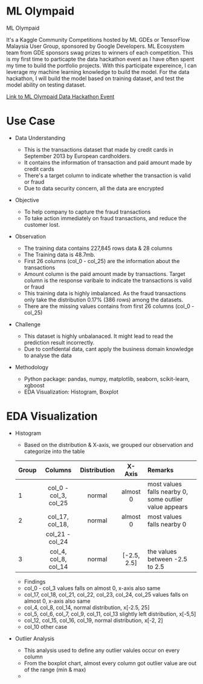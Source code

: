 # ML Olympaid

ML Olympaid 

It's a Kaggle Community Competitions hosted by ML GDEs or TensorFlow Malaysia User Group, sponsored by Google Developers. ML Ecosystem team from GDE sponsors swag prizes to winners of each competition. This is my first time to particapte the data hackathon event as I have often spent my time to build the portfolio projects.
With this participate expereince, I can leverage my machine learning knowledge to build the model. For the data hackathon, I will build the model based on training dataset, and test the model ability on testing dataset.

[Link to ML Olympaid Data Hackathon Event](https://www.kaggle.com/c/ml-olympiad-tensorflow-malaysia-user-group/overview)

# Use Case

- Data Understanding
  * This is the transactions dataset that made by credit cards in September 2013 by European cardholders.
  * It contains the information of transaction and paid amount made by credit cards
  * There's a target column to indicate whether the transaction is valid or fraud
  * Due to data security concern, all the data are encrypted
  
- Objective
  * To help company to capture the fraud transactions
  * To take action immediately on fraud transactions, and reduce the customer lost.

- Observation
  * The training data contains 227,845 rows data & 28 columns
  * The Training data is 48.7mb.
  * First 26 columns (col_0 - col_25) are the information about the transactions
  * Amount column is the paid amount made by transactions. Target column is the response varibale to indicate the transactions is valid or fraud
  * This training data is highly imbalanced. As the fraud transactions only take the distribution 0.17% (386 rows) among the datasets.
  * There are the missing values contains from first 26 columns (col_0 - col_25)

- Challenge
  * This dataset is highly unbalanaced. It might lead to read the prediction result incorrectly.
  * Due to confidental data, cant apply the business domain knowledge to analyse the data

- Methodology
  * Python package: pandas, numpy, matplotlib, seaborn, scikit-learn, xgboost
  * EDA Visualization: Histogram, Boxplot

# EDA Visualization

- Histogram
  * Based on the distribution & X-axis, we grouped our observation and categorize into the table

  | Group| Columns                | Distribution  | X-Axis     | Remarks                                               |
  | ---  |:-------------:         |:-------------:|:--------:  |:------------------------------------------------------|
  | 1    | col_0 - col_3, col_25  | normal        | almost 0   | most values falls nearby 0, some outlier value appears|
  | 2    | col_17, col_18,        | normal        | almost 0   | most values falls nearby 0                            |
  |		    | col_21 - col_24        |               |            |                                                       |
  | 3    | col_4, col_8, col_14   | normal        |[-2.5, 2.5] | the values between -2.5 to 2.5                        |

  * Findings
   * col_0 - col_3 values falls on almost 0, x-axis also same
   * col_17, col_18, col_21, col_22, col_23, col_24, col_25  values falls on almost 0, x-axis also same
   * col_4, col_8, col_14, normal distribution, x[-2.5, 25]
   * col_5, col_6, col_7, col_9, col_11, col_13 slightly left distribution, x[-5,5]
   * col_12, col_15, col_16, col_19, normal distribution, x[-2, 2]
   * col_10 other case

- Outlier Analysis
  * This analysis used to define any outlier valules occur on every column
  * From the boxplot chart, almost every column got outlier value are out of the range (min & max)
  * 
